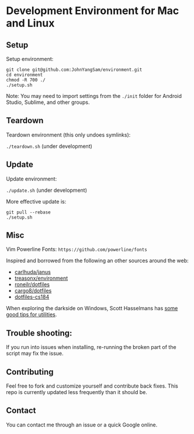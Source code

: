Development Environment for Mac and Linux
=========================================

## Setup
Setup environment:

```ssh
git clone git@github.com:JohnYangSam/environment.git
cd environment
chmod -R 700 ./
./setup.sh
```
Note: You may need to import settings from the `./init` folder for Android
Studio, Sublime, and other groups.

## Teardown
Teardown environment (this only undoes symlinks):

`./teardown.sh` (under development)

## Update
Update environment:

`./update.sh` (under development)

More effective update is: 

```ssh
git pull --rebase
./setup.sh
```
## Misc
Vim Powerline Fonts: `https://github.com/powerline/fonts`

Inspired and borrowed from the following an other sources around the web:

- [carlhuda/janus](https://github.com/carlhuda/janus)
- [treasonx/environment](https://github.com/treasonx/environment)
- [roneilr/dotfiles](https://github.com/roneilr/dotfiles)
- [cargo8/dotfiles](https://github.com/cargo8/dotfiles)
- [dotfiles-cs184](https://github.com/JohnYangSam/dotfiles-cs184)

When exploring the darkside on Windows, Scott Hasselmans has [some good tips for utilities](https://www.hanselman.com/blog/scott-hanselmans-2021-ultimate-developer-and-power-users-tool-list-for-windows).

## Trouble shooting:
If you run into issues when installing, re-running the broken part of
the script may fix the issue.

## Contributing
Feel free to fork and customize yourself and contribute back fixes. This repo is currently updated less frequently than it should be.

## Contact
You can contact me through an issue or a quick Google online.
